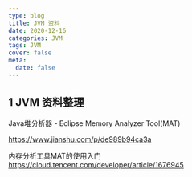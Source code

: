 ```yaml
---
type: blog
title: JVM 资料
date: 2020-12-16
categories: JVM
tags: JVM
cover: false
meta:
  date: false
---
```


## 1 JVM 资料整理

Java堆分析器 - Eclipse Memory Analyzer Tool(MAT)

https://www.jianshu.com/p/de989b94ca3a

内存分析工具MAT的使用入门
https://cloud.tencent.com/developer/article/1676945